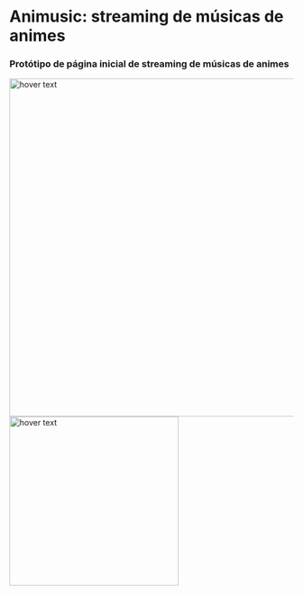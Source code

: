 <h1>Animusic: streaming de músicas de animes</h1>
<h3>Protótipo de página inicial de streaming de músicas de animes</h3>

<img src="img\homepage-animusic" width="600" title="hover text"> 
<img src="img\homepage-animusic-cel" width="300" title="hover text">
